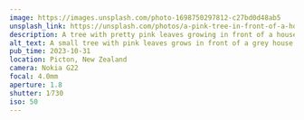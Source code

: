 ```yaml
---
image: https://images.unsplash.com/photo-1698750297812-c27bd0d48ab5
unsplash_link: https://unsplash.com/photos/a-pink-tree-in-front-of-a-house-_SwvK3GEX4U
description: A tree with pretty pink leaves growing in front of a house against a clear blue sky.
alt_text: A small tree with pink leaves grows in front of a grey house. The sky behind it is clear and blue.
pub_time: 2023-10-31
location: Picton, New Zealand
camera: Nokia G22
focal: 4.0mm
aperture: 1.8
shutter: 1⁄730
iso: 50
---
```


